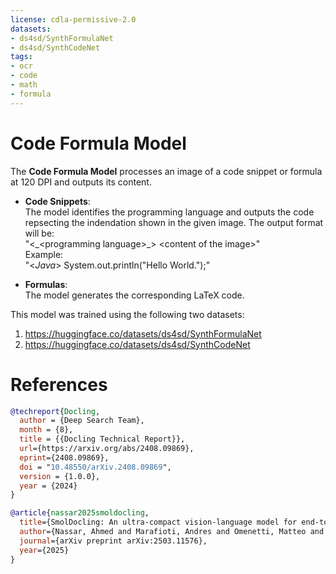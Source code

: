 ```yaml
---
license: cdla-permissive-2.0
datasets:
- ds4sd/SynthFormulaNet
- ds4sd/SynthCodeNet
tags:
- ocr
- code
- math
- formula
---
```


# Code Formula Model

The **Code Formula Model** processes an image of a code snippet or formula at 120 DPI and outputs its content.

- **Code Snippets**:  
  The model identifies the programming language and outputs the code repsecting the indendation shown in the given image. The output format will be:<br>
  "<\_\<programming language\>\_> \<content of the image\>"<br>
  Example:<br>
  "<_Java_> System.out.println("Hello World.");"

- **Formulas**:  
  The model generates the corresponding LaTeX code.


This model was trained using the following two datasets:
1. https://huggingface.co/datasets/ds4sd/SynthFormulaNet
2. https://huggingface.co/datasets/ds4sd/SynthCodeNet

# References
```bibtex
@techreport{Docling,
  author = {Deep Search Team},
  month = {8},
  title = {{Docling Technical Report}},
  url={https://arxiv.org/abs/2408.09869},
  eprint={2408.09869},
  doi = "10.48550/arXiv.2408.09869",
  version = {1.0.0},
  year = {2024}
}

@article{nassar2025smoldocling,
  title={SmolDocling: An ultra-compact vision-language model for end-to-end multi-modal document conversion},
  author={Nassar, Ahmed and Marafioti, Andres and Omenetti, Matteo and Lysak, Maksym and Livathinos, Nikolaos and Auer, Christoph and Morin, Lucas and de Lima, Rafael Teixeira and Kim, Yusik and Gurbuz, A Said and others},
  journal={arXiv preprint arXiv:2503.11576},
  year={2025}
}

```